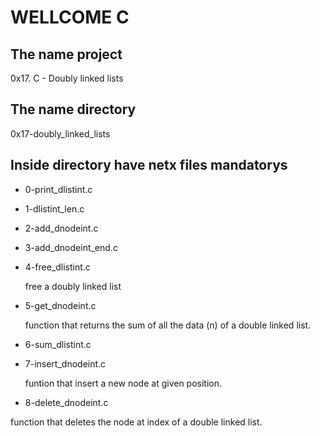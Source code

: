 #                        WELLCOME C
## The name project

0x17. C - Doubly linked lists

## The name directory

0x17-doubly_linked_lists

## Inside directory have netx files mandatorys

* 0-print_dlistint.c
* 1-dlistint_len.c
* 2-add_dnodeint.c
* 3-add_dnodeint_end.c
* 4-free_dlistint.c

  free a doubly linked list
* 5-get_dnodeint.c

  function that returns the sum of all the data (n) of a double linked list.
* 6-sum_dlistint.c
* 7-insert_dnodeint.c

  funtion that insert a new node at given position.
* 8-delete_dnodeint.c

function that deletes the node at index of a double linked list.